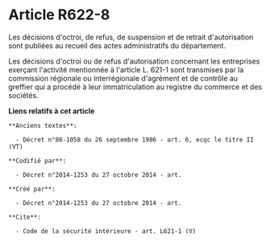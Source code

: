 # Article R622-8

Les décisions d'octroi, de refus, de suspension et de retrait d'autorisation sont publiées au recueil des actes
administratifs du département. 

Les décisions d'octroi ou de refus d'autorisation concernant les entreprises exerçant l'activité mentionnée à l'article L.
621-1 sont transmises par la commission régionale ou interrégionale d'agrément et de contrôle au greffier qui a procédé à
leur immatriculation au registre du commerce et des sociétés.

**Liens relatifs à cet article**

	**Anciens textes**:

	  - Décret n°86-1058 du 26 septembre 1986 - art. 6, ecqc le titre II (VT)

	**Codifié par**:

	  - Décret n°2014-1253 du 27 octobre 2014 - art.

	**Créé par**:

	  - Décret n°2014-1253 du 27 octobre 2014 - art.

	**Cite**:

	  - Code de la sécurité intérieure - art. L621-1 (V)

